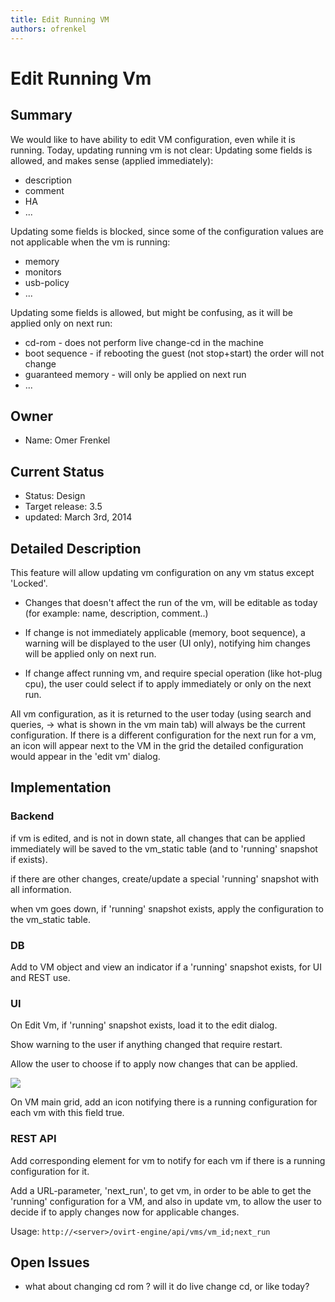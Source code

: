 ```yaml
---
title: Edit Running VM
authors: ofrenkel
---
```


# Edit Running Vm

## Summary

We would like to have ability to edit VM configuration, even while it is running.
Today, updating running vm is not clear:
Updating some fields is allowed, and makes sense (applied immediately):

* description
* comment
* HA
* ...

Updating some fields is blocked, since some of the configuration values are not applicable when the vm is running:

* memory
* monitors
* usb-policy
* ...

Updating some fields is allowed, but might be confusing, as it will be applied only on next run:

* cd-rom - does not perform live change-cd in the machine
* boot sequence - if rebooting the guest (not stop+start) the order will not change
* guaranteed memory - will only be applied on next run
* ...

## Owner

* Name: Omer Frenkel

## Current Status

* Status: Design
* Target release: 3.5
* updated: March 3rd, 2014

## Detailed Description

This feature will allow updating vm configuration on any vm status except 'Locked'.

* Changes that doesn't affect the run of the vm, will be editable as today (for example: name, description, comment..)

* If change is not immediately applicable (memory, boot sequence), a warning will be displayed to the user (UI only), notifying him changes will be applied only on next run.

* If change affect running vm, and require special operation (like hot-plug cpu), the user could select if to apply immediately or only on the next run.

All vm configuration, as it is returned to the user today (using search and queries, -> what is shown in the vm main tab) will always be the current configuration.
If there is a different configuration for the next run for a vm, an icon will appear next to the VM in the grid the detailed configuration would appear in the 'edit vm' dialog.

## Implementation

### Backend
if vm is edited, and is not in down state, all changes that can be applied immediately will be saved to the vm_static table (and to 'running' snapshot if exists).

if there are other changes, create/update a special 'running' snapshot with all information.

when vm goes down, if 'running' snapshot exists, apply the configuration to the vm_static table.

### DB
Add to VM object and view an indicator if a 'running' snapshot exists, for UI and REST use.

### UI
On Edit Vm, if 'running' snapshot exists, load it to the edit dialog.

Show warning to the user if anything changed that require restart.

Allow the user to choose if to apply now changes that can be applied.

![](/images/wiki/Edit_running_vm.png)

On VM main grid, add an icon notifying there is a running configuration for each vm with this field true.

### REST API
Add corresponding element for vm to notify for each vm if there is a running configuration for it.

Add a URL-parameter, 'next_run', to get vm, in order to be able to get the 'running' configuration for a VM,
and also in update vm, to allow the user to decide if to apply changes now for applicable changes.

Usage:
 `http://<server>/ovirt-engine/api/vms/vm_id;next_run`

## Open Issues

*   what about changing cd rom ? will it do live change cd, or like today?
